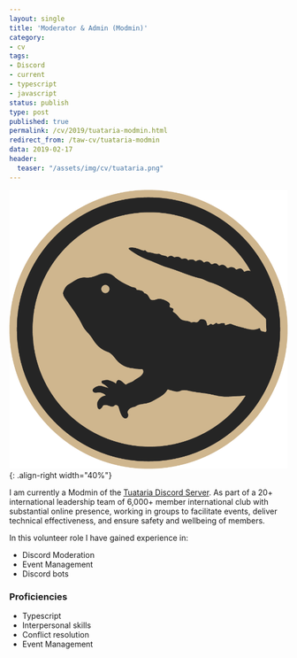 ```yaml
---
layout: single
title: 'Moderator & Admin (Modmin)'
category:
- cv
tags:
- Discord
- current
- typescript
- javascript
status: publish
type: post
published: true
permalink: /cv/2019/tuataria-modmin.html
redirect_from: /taw-cv/tuataria-modmin
data: 2019-02-17
header:
  teaser: "/assets/img/cv/tuataria.png"
---
```

![Vector Logo](/assets/img/cv/tuataria.png){: .align-right width="40%"}

I am currently a Modmin of the <a href="https://www.tuataria.com/">Tuataria Discord Server</a>. As part of a 20+ international leadership team of 6,000+ member international club with substantial online presence, working in groups to facilitate events, deliver technical effectiveness, and ensure safety and wellbeing of members.

In this volunteer role I have gained experience in:
- Discord Moderation
- Event Management
- Discord bots

### Proficiencies
- Typescript
- Interpersonal skills
- Conflict resolution
- Event Management